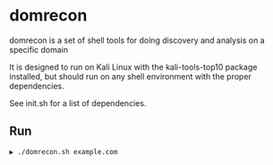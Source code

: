 # domrecon

domrecon is a set of shell tools for doing discovery and analysis on a specific domain 

It is designed to run on Kali Linux with the kali-tools-top10 package installed, 
but should run on any shell environment with the proper dependencies. 

See init.sh for a list of dependencies.

## Run


```
▶ ./domrecon.sh example.com
```


